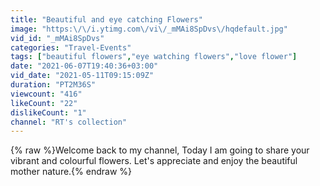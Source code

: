 ```yaml
---
title: "Beautiful and eye catching Flowers"
image: "https:\/\/i.ytimg.com\/vi\/_mMAi8SpDvs\/hqdefault.jpg"
vid_id: "_mMAi8SpDvs"
categories: "Travel-Events"
tags: ["beautiful flowers","eye watching flowers","love flower"]
date: "2021-06-07T19:40:36+03:00"
vid_date: "2021-05-11T09:15:09Z"
duration: "PT2M36S"
viewcount: "416"
likeCount: "22"
dislikeCount: "1"
channel: "RT's collection"
---
```

{% raw %}Welcome back to my channel, Today I am going to share your vibrant and colourful flowers. Let's appreciate and enjoy the beautiful mother nature.{% endraw %}
